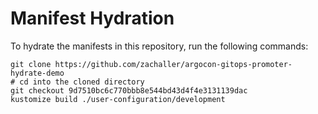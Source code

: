 # Manifest Hydration

To hydrate the manifests in this repository, run the following commands:

```shell
git clone https://github.com/zachaller/argocon-gitops-promoter-hydrate-demo
# cd into the cloned directory
git checkout 9d7510bc6c770bbb8e544bd43d4f4e3131139dac
kustomize build ./user-configuration/development
```
